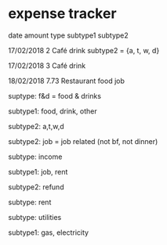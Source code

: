 # expense tracker
date    amount  type    subtype1    subtype2

17/02/2018 2   Café    drink   subtype2 = {a, t, w, d}

17/02/2018 3   Café    drink

18/02/2018 7.73    Restaurant  food    job 

suptype: f&d = food & drinks

subtype1: food, drink, other

subtype2: a,t,w,d

subtype2: job = job related (not bf, not dinner)

subtype: income

subtype1: job, rent

subtype2: refund

subtype: rent

subtype: utilities

subtype1: gas, electricity
 
